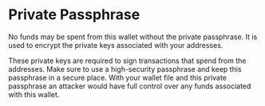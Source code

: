 # Private Passphrase

No funds may be spent from this wallet without the private passphrase. It is used to encrypt the private keys associated with your addresses.

These private keys are required to sign transactions that spend from the addresses. Make sure to use a high-security passphrase and keep this passphrase in a secure place. With your wallet file and this private passphrase an attacker would have full control over any funds associated with this wallet.
